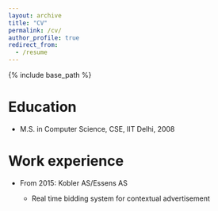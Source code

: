 ```yaml
---
layout: archive
title: "CV"
permalink: /cv/
author_profile: true
redirect_from:
  - /resume
---
```


{% include base_path %}

# Education

- M.S. in Computer Science, CSE, IIT Delhi, 2008
<!-- - Ph.D in Version Control Theory, GitHub University, 2018 (expected) -->

# Work experience

- From 2015: Kobler AS/Essens AS

  - Real time bidding system for contextual advertisement

<!-- - Fall 2015: Research Assistant

  - Github University
  - Duties included: Merging pull requests
  - Supervisor: Professor Hub -->

<!-- # Skills

- Skill 1
- Skill 2
  - Sub-skill 2.1
  - Sub-skill 2.2
  - Sub-skill 2.3
- Skill 3 -->

<!-- # Publications

  <ul>{% for post in site.publications %}
    {% include archive-single-cv.html %}
  {% endfor %}</ul>

Talks
======
  <ul>{% for post in site.talks %}
    {% include archive-single-talk-cv.html %}
  {% endfor %}</ul>

Teaching
======
  <ul>{% for post in site.teaching %}
    {% include archive-single-cv.html %}
  {% endfor %}</ul>

Service and leadership
======
* Currently signed in to 43 different slack teams -->
